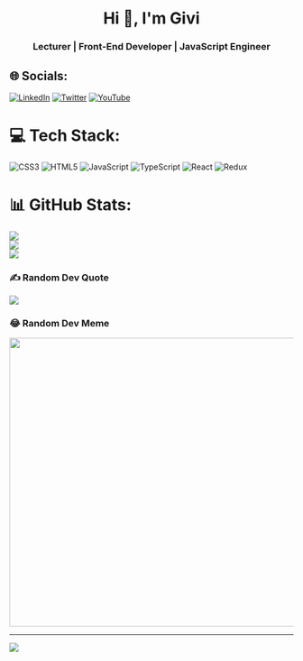 <h1 align="center">Hi 👋, I'm Givi</h1>
<h3 align="center">Lecturer | Front-End Developer | JavaScript Engineer</h3>

## 🌐 Socials:
[![LinkedIn](https://img.shields.io/badge/LinkedIn-%230077B5.svg?logo=linkedin&logoColor=white)](https://linkedin.com/in/givi-gvinianidze-2344b4113/) [![Twitter](https://img.shields.io/badge/Twitter-%231DA1F2.svg?logo=Twitter&logoColor=white)](https://twitter.com/gvinianidzegivi) [![YouTube](https://img.shields.io/badge/YouTube-%23FF0000.svg?logo=YouTube&logoColor=white)](https://youtube.com/@gvinianidzegivi) 

# 💻 Tech Stack:
![CSS3](https://img.shields.io/badge/css3-%231572B6.svg?style=for-the-badge&logo=css3&logoColor=white) ![HTML5](https://img.shields.io/badge/html5-%23E34F26.svg?style=for-the-badge&logo=html5&logoColor=white) ![JavaScript](https://img.shields.io/badge/javascript-%23323330.svg?style=for-the-badge&logo=javascript&logoColor=%23F7DF1E) ![TypeScript](https://img.shields.io/badge/typescript-%23007ACC.svg?style=for-the-badge&logo=typescript&logoColor=white) ![React](https://img.shields.io/badge/react-%2320232a.svg?style=for-the-badge&logo=react&logoColor=%2361DAFB) ![Redux](https://img.shields.io/badge/redux-%23593d88.svg?style=for-the-badge&logo=redux&logoColor=white)
# 📊 GitHub Stats:
![](https://github-readme-stats.vercel.app/api?username=GvinianidzeGivi&theme=dark&hide_border=true&include_all_commits=false&count_private=false)<br/>
![](https://github-readme-streak-stats.herokuapp.com/?user=GvinianidzeGivi&theme=dark&hide_border=true)<br/>
![](https://github-readme-stats.vercel.app/api/top-langs/?username=GvinianidzeGivi&theme=dark&hide_border=true&include_all_commits=false&count_private=false&layout=compact)

### ✍️ Random Dev Quote
![](https://quotes-github-readme.vercel.app/api?type=horizontal&theme=radical)

### 😂 Random Dev Meme
<img src="https://random-memer.herokuapp.com/" width="512px"/>

---
[![](https://visitcount.itsvg.in/api?id=GvinianidzeGivi&icon=9&color=12)](https://visitcount.itsvg.in)

<!-- Proudly created with GPRM ( https://gprm.itsvg.in ) -->
